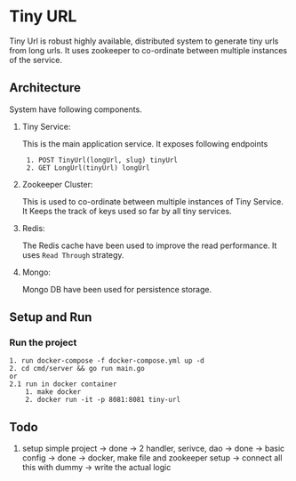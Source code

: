 # Tiny URL

Tiny Url is robust highly available, distributed system to generate tiny urls from long urls.
It uses zookeeper to co-ordinate between multiple instances of the service.

## Architecture


System have following components.
1. Tiny Service:
 
    This is the main application service. It exposes following endpoints
        
        1. POST TinyUrl(longUrl, slug) tinyUrl
        2. GET LongUrl(tinyUrl) longUrl
2. Zookeeper Cluster:
    
    This is used to co-ordinate between multiple instances of Tiny Service. It Keeps the track of keys used so far by all tiny services.
   
3. Redis:

    The Redis cache have been used to improve the read performance. It uses `Read Through` strategy.
   
4. Mongo:
    
    Mongo DB have been used for persistence storage. 

## Setup and Run

### Run the project
    1. run docker-compose -f docker-compose.yml up -d
    2. cd cmd/server && go run main.go 
    or
    2.1 run in docker container
        1. make docker
        2. docker run -it -p 8081:8081 tiny-url 
    
## Todo
1. setup simple project -> done
 -> 2 handler, serivce, dao -> done
 -> basic config -> done
-> docker, make file and zookeeper setup
   -> connect all this with dummy
   -> write the actual logic

